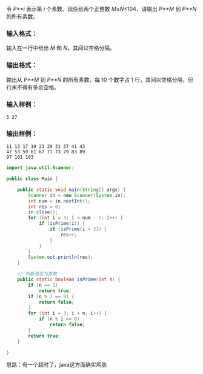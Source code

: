 令 *P**i* 表示第 *i* 个素数。现任给两个正整数 *M*≤*N*≤104，请输出 *P**M* 到 *P**N* 的所有素数。

### 输入格式：

输入在一行中给出 *M* 和 *N*，其间以空格分隔。

### 输出格式：

输出从 *P**M* 到 *P**N* 的所有素数，每 10 个数字占 1 行，其间以空格分隔，但行末不得有多余空格。

### 输入样例：

```in
5 27
```

### 输出样例：

```out
11 13 17 19 23 29 31 37 41 43
47 53 59 61 67 71 73 79 83 89
97 101 103
```

```java
import java.util.Scanner;

public class Main {

	public static void main(String[] args) {
		Scanner in = new Scanner(System.in);
		int num = in.nextInt();
		int res = 0;
		in.close();
		for (int i = 3; i < num - 2; i++) {
			if (isPrime(i)) {
				if (isPrime(i + 2)) {
					res++;
				}
			}
		}
		System.out.println(res);
	}

	// 判断是否为素数
	public static boolean isPrime(int n) {
		if (n == 1)
			return true;
		if (n % 2 == 0) {
			return false;
		}
		for (int i = 3; i < n; i++) {
			if (n % i == 0)
				return false;
		}
		return true;
	}

}
```

思路：有一个超时了，java这方面确实鸡肋
